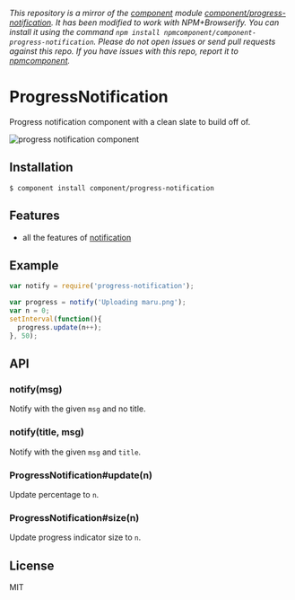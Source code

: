 *This repository is a mirror of the [component](http://component.io) module [component/progress-notification](http://github.com/component/progress-notification). It has been modified to work with NPM+Browserify. You can install it using the command `npm install npmcomponent/component-progress-notification`. Please do not open issues or send pull requests against this repo. If you have issues with this repo, report it to [npmcomponent](https://github.com/airportyh/npmcomponent).*

# ProgressNotification

  Progress notification component with a clean slate to build off of.

  ![progress notification component](http://f.cl.ly/items/0R0k131Q41452x1D303u/Screen%20Shot%202012-09-07%20at%2011.30.02%20AM.png)

## Installation

```
$ component install component/progress-notification
```

## Features

  - all the features of [notification](http://github.com/component/notification)

## Example

```js
var notify = require('progress-notification');

var progress = notify('Uploading maru.png');
var n = 0;
setInterval(function(){
  progress.update(n++);
}, 50);
```

## API

### notify(msg)

  Notify with the given `msg` and no title.

### notify(title, msg)

  Notify with the given `msg` and `title`.

### ProgressNotification#update(n)

  Update percentage to `n`.

### ProgressNotification#size(n)

  Update progress indicator size to `n`.

## License

  MIT
